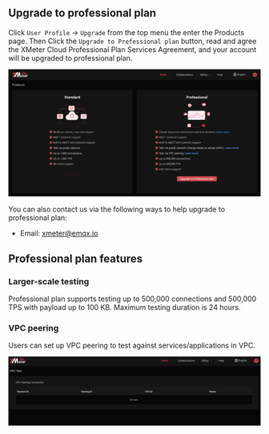 ## Upgrade to professional plan

Click `User Profile` ->  `Upgrade`  from the top menu the enter the Products page. Then Click the `Upgrade to Prefessional plan` button, read and agree the XMeter Cloud Professional Plan Services Agreement, and your account will be upgraded to professional plan.

![upgrade](../_assets/upgrade.png)

You can also contact us via the following ways to help upgrade to professional plan:

- Email: xmeter@emqx.io


## Professional plan features

### Larger-scale testing

Professional plan supports testing up to 500,000 connections and 500,000 TPS with payload up to 100 KB. Maximum testing duration is 24 hours.

### VPC peering

Users can set up VPC peering to test against services/applications in VPC.

![vpc](../_assets/upgrade_vpc.png)
